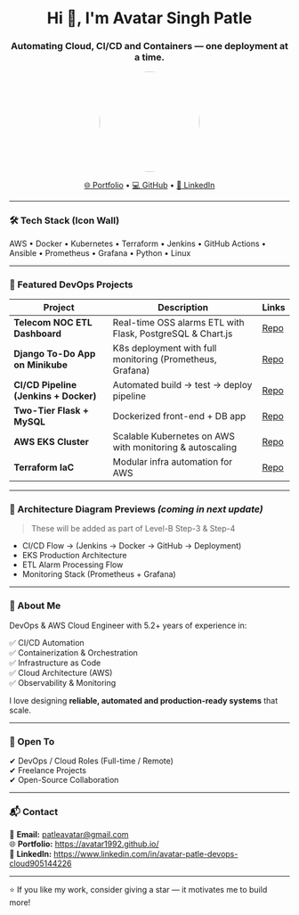 <h1 align="center">Hi 👋, I'm Avatar Singh Patle</h1>
<h3 align="center">Automating Cloud, CI/CD and Containers — one deployment at a time.</h3>

<p align="center">
  <img src="https://media.licdn.com/dms/image/v2/D4D03AQGF2zMzck-Fdw/profile-displayphoto-scale_400_400/B4DZk8ScfXGkAg-/0/1757653093641?e=1762992000&v=beta&t=RuQJF6v2mM-GPTETnvxPUmpVr1LEy2e395emI4XxmTU" width="180" style="border-radius: 50%;" />
</p>

<p align="center">
  <a href="https://avatar1992.github.io/">🌐 Portfolio</a> •
  <a href="https://github.com/Avatar1992">💻 GitHub</a> •
  <a href="https://www.linkedin.com/in/avatar-patle-devops-cloud905144226">🔗 LinkedIn</a>
</p>

---

### 🛠️ Tech Stack (Icon Wall)
AWS • Docker • Kubernetes • Terraform • Jenkins • GitHub Actions • Ansible • Prometheus • Grafana • Python • Linux

---

### 🚀 Featured DevOps Projects

| Project | Description | Links |
|---------|------------|-------|
| **Telecom NOC ETL Dashboard** | Real-time OSS alarms ETL with Flask, PostgreSQL & Chart.js | [Repo](https://github.com/Avatar1992/telecom-noc-app) |
| **Django To-Do App on Minikube** | K8s deployment with full monitoring (Prometheus, Grafana) | [Repo](https://github.com/Avatar1992/Django_To-Do_App_on_Minikube) |
| **CI/CD Pipeline (Jenkins + Docker)** | Automated build → test → deploy pipeline | [Repo](https://github.com/Avatar1992/Django_To-Do_App_CI_CD) |
| **Two-Tier Flask + MySQL** | Dockerized front-end + DB app | [Repo](https://github.com/Avatar1992/Two_tier_flask-mysql-app) |
| **AWS EKS Cluster** | Scalable Kubernetes on AWS with monitoring & autoscaling | [Repo](https://github.com/Avatar1992/Two_tier_flask-mysql-app) |
| **Terraform IaC** | Modular infra automation for AWS | [Repo](https://github.com/Avatar1992/Two_tier_flask-mysql-app) |

---

### 📌 Architecture Diagram Previews _(coming in next update)_
> These will be added as part of Level-B Step-3 & Step-4

- CI/CD Flow → (Jenkins → Docker → GitHub → Deployment)
- EKS Production Architecture
- ETL Alarm Processing Flow
- Monitoring Stack (Prometheus + Grafana)

---

### 📍 About Me
DevOps & AWS Cloud Engineer with 5.2+ years of experience in:

✅ CI/CD Automation  
✅ Containerization & Orchestration  
✅ Infrastructure as Code  
✅ Cloud Architecture (AWS)  
✅ Observability & Monitoring

I love designing **reliable, automated and production-ready systems** that scale.

---

### 🤝 Open To
✔ DevOps / Cloud Roles (Full-time / Remote)  
✔ Freelance Projects  
✔ Open-Source Collaboration

---

### 📬 Contact
📧 **Email:** patleavatar@gmail.com  
🌐 **Portfolio:** https://avatar1992.github.io/  
🔗 **LinkedIn:** https://www.linkedin.com/in/avatar-patle-devops-cloud905144226

---

⭐ If you like my work, consider giving a star — it motivates me to build more!


